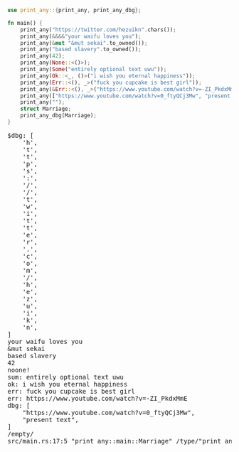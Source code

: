 ```rust
use print_any::{print_any, print_any_dbg};

fn main() {
    print_any("https://twitter.com/hezuikn".chars());
    print_any(&&&&"your waifu loves you");
    print_any(&mut "&mut sekai".to_owned());
    print_any("based slavery".to_owned());
    print_any(42);
    print_any(None::<()>);
    print_any(Some("entirely optional text uwu"));
    print_any(Ok::<_, ()>("i wish you eternal happiness"));
    print_any(Err::<(), _>("fuck you cupcake is best girl"));
    print_any(&Err::<(), _>("https://www.youtube.com/watch?v=-ZI_PkdxMmE"));
    print_any(["https://www.youtube.com/watch?v=0_ftyQCj3Mw", "present text"]);
    print_any("");
    struct Marriage;
    print_any_dbg(Marriage);
}
```

<pre>
$dbg: [
    'h',
    't',
    't',
    'p',
    's',
    ':',
    '/',
    '/',
    't',
    'w',
    'i',
    't',
    't',
    'e',
    'r',
    '.',
    'c',
    'o',
    'm',
    '/',
    'h',
    'e',
    'z',
    'u',
    'i',
    'k',
    'n',
]
your waifu loves you
&mut sekai
based slavery
42
noone!
sum: entirely optional text uwu
ok: i wish you eternal happiness
err: fuck you cupcake is best girl
err: <a>https://www.youtube.com/watch?v=-ZI_PkdxMmE</a>
dbg: [
    "<a>https://www.youtube.com/watch?v=0_ftyQCj3Mw</a>",
    "present text",
]
/empty/
src/main.rs:17:5 "print_any::main::Marriage" /type/"print_any::main::Marriage"
</pre>
